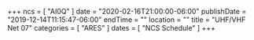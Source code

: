 +++
ncs = [ "AI0Q" ]
date = "2020-02-16T21:00:00-06:00"
publishDate = "2019-12-14T11:15:47-06:00"
endTime = ""
location = ""
title = "UHF/VHF Net 07"
categories = [ "ARES" ]
dates = [ "NCS Schedule" ]
+++
